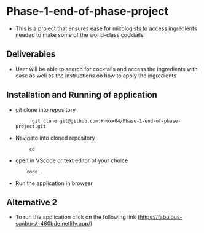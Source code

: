 # Phase-1-end-of-phase-project
- This is a project that ensures ease for mixologists to access ingredients needed to make some of the world-class cocktails

## Deliverables
- User will be able to search for cocktails and access the ingredients with ease as well as the instructions on how to apply the ingredients

## Installation and Running of application
- git clone into repository

            git clone git@github.com:Knoxx04/Phase-1-end-of-phase-project.git

 - Navigate into cloned repository

            cd

  - open in VScode or text editor of your choice 

            code .

   - Run the application in browser

## Alternative 2
- To run the application click on the following link
(https://fabulous-sunburst-460bde.netlify.app/)

